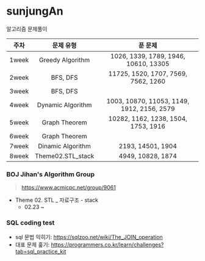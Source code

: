 # sunjungAn
알고리즘 문제풀이

|주차|문제 유형|푼 문제|
|:---:|:---:|:---:|
|1week|Greedy Algorithm|1026, 1339, 1789, 1946, 10610, 13305|
|2week|BFS, DFS|11725, 1520, 1707, 7569, 7562, 1260|
|3week|BFS, DFS||
|4week|Dynamic Algorithm|1003, 10870, 11053, 1149, 1912, 2156, 2579|
|5week|Graph Theorem|10282, 1162, 1238, 1504, 1753, 1916|
|6week|Graph Theorem||
|7week|Dinamic Algorithm|2193, 14501, 1904|
|8week|Theme02.STL_stack|4949, 10828, 1874|

### BOJ Jihan's Algorithm Group
> https://www.acmicpc.net/group/9061
+ Theme 02. STL _ 자료구조 - stack
  + 02.23 ~  



### SQL coding test
+ sql 문법 익히기: https://sqlzoo.net/wiki/The_JOIN_operation
+ 대표 문제 훑기: https://programmers.co.kr/learn/challenges?tab=sql_practice_kit
